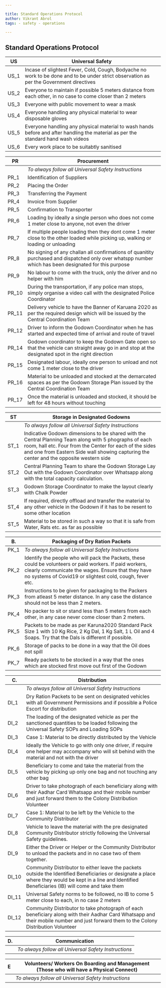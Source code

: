 ```yaml
---

title: Standard Operations Protocol
author: Vikrant Abrol
tags: - safety - operations

---
```


## Standard Operations Protocol

| US   | Universal Safety                                                                                                                        |
| ---- | --------------------------------------------------------------------------------------------------------------------------------------- |
| US_1 | Incase of slightest Fever, Cold, Cough, Bodyache no work to be done and to be under strict observation as per the Government directives |
| US_2 | Everyone to maintain if possible 5 meters distance from each other, in no case to come closer than 2 meters                             |
| US_3 | Everyone with public movement to wear a mask                                                                                            |
| US_4 | Everyone handling any physical material to wear disposable gloves                                                                       |
| US_5 | Everyone handling any physical material to wash hands before and after handling the material as per the standard hand wash videos       |
| US_6 | Every work place to be suitabtly sanitised                                                                                              |

| PR    | Procurement                                                                                                                                           |
| ----- | ----------------------------------------------------------------------------------------------------------------------------------------------------- |
|       | _To always follow all Universal Safety Instructions_                                                                                                  |
| PR_1  | Identification of Suppliers                                                                                                                           |
| PR_2  | Placing the Order                                                                                                                                     |
| PR_3  | Transferring the Payment                                                                                                                              |
| PR_4  | Invoice from Supplier                                                                                                                                 |
| PR_5  | Confirmation to Transporter                                                                                                                           |
| PR_6  | Loading by ideally a single person who does not come 1 meter close to anyone, not even the driver                                                     |
| PR_7  | If multiple people loading then they dont come 1 meter close to the other loaded while picking up, walking or loading or unloading                    |
| PR_8  | No signing of any challan all confirmations of quanitity purchased and dispatched only over whatspp number which has been designated for this purpose |
| PR_9  | No labour to come with the truck, only the driver and no helper with him                                                                              |
| PR_10 | During the transportation, if any police man stops, simply organise a video call with the designated Police Coordinator                               |
| PR_11 | Delivery vehicle to have the Banner of Karuana 2020 as per the required design which will be issued by the Central Coordination Team                  |
| PR_12 | Driver to inform the Godown Coordinator when he has started and expected time of arrival and route of travel                                          |
| PR_14 | Godown coordinator to keep the Godown Gate open so that the vehicle can straight away go in and stop at the designated spot in the right direction    |
| PR_15 | Designated labour, ideally one person to unload and not come 1 meter close to the driver                                                              |
| PR_16 | Material to be unloaded and stocked at the demarcated spaces as per the Godown Storage Plan issued by the Central Coordination Team                   |
| PR_17 | Once the material is unloaded and stocked, it should be left for 48 hours without touching                                                            |

| ST   | Storage in Designated Godowns                                                                                                                                                                                                                                |
| ---- | ------------------------------------------------------------------------------------------------------------------------------------------------------------------------------------------------------------------------------------------------------------ |
|      | _To always follow all Universal Safety Instructions_                                                                                                                                                                                                         |
| ST_1 | Indicative Godown dimensions to be shared with the Central Planning Team along with 5 phographs of each room, hall etc. Four from the Center for each of the sides and one from Eastern Side wall showing capturing the center and the opposite western side |
| ST_2 | Central Planning Team to share the Godown Storage Lay Out with the Godown Coordinator over Whatsapp along with the total capacity calculation.                                                                                                               |
| ST_3 | Godown Storage Coordinator to make the layout clearly with Chalk Powder                                                                                                                                                                                      |
| ST_4 | If required, directly offload and transfer the material to any other vehicle in the Godown if it has to be resent to some other location                                                                                                                     |
| ST_5 | Material to be stored in such a way so that it is safe from Water, Rats etc. as far as possible                                                                                                                                                              |

| B.   | Packaging of Dry Ration Packets                                                                                                                                                                                            |
| ---- | -------------------------------------------------------------------------------------------------------------------------------------------------------------------------------------------------------------------------- |
| PK_1 | _To always follow all Universal Safety Instructions_                                                                                                                                                                       |
| PK_2 | Identify the people who will pack the Packets, these could be volunteers or paid workers. If paid workers, clearly communicate the wages. Ensure that they have no systems of Covid19 or slightest cold, cough, fever etc. |
| PK_3 | Instructions to be given for packaging to the Packers from atleast 5 meter distance. In any case the distance should not be less than 2 meters.                                                                            |
| PK_4 | No packer to sit or stand less than 5 meters from each other, in any case never come closer than 2 meters.                                                                                                                 |
| PK_5 | Packets to be made as per Karuna2020 Standard Pack Size 1 with 10 Kg Rice, 2 Kg Dal, 1 Kg Salt, 1 L Oil and 4 Soaps. Try that the Dals is different if possible.                                                           |
| PK_6 | Storage of packs to be done in a way that the Oil does not spill                                                                                                                                                           |
| PK_7 | Ready packets to be stocked in a way that the ones which are stocked first move out first of the Godown                                                                                                                    |

| C.    | Distribution                                                                                                                                                                                             |
| ----- | -------------------------------------------------------------------------------------------------------------------------------------------------------------------------------------------------------- |
|       | _To always follow all Universal Safety Instructions_                                                                                                                                                     |
| DI_1  | Dry Ration Packets to be sent on designated vehicles with all Government Permissions and if possible a Police Escort for distribution                                                                    |
| DI_2  | The loading of the designated vehicle as per the sanctioned quantities to be loaded following the Universal Safety SOPs and Loading SOPs                                                                 |
| DI_3  | Case 1: Material to be directly distributed by the Vehicle                                                                                                                                               |
| DI_4  | Ideally the Vehicle to go with only one driver, if require one helper may accompany who will sit behind with the material and not with the driver                                                        |
| DI_5  | Beneficiary to come and take the material from the vehicle by picking up only one bag and not touching any other bag                                                                                     |
| DI_6  | Driver to take photograph of each beneficiary along with their Aadhar Card Whatsapp and their mobile number and just forward them to the Colony Distribution Volunteer                                   |
| DI_7  | Case 1: Material to be left by the Vehicle to the Community Distributor                                                                                                                                  |
| DI_8  | Vehicle to leave the material with the pre designated Community Distributor strictly following the Universal Safety guidelines.                                                                          |
| DI_9  | Either the Driver or Helper or the Community Distributor to unload the packets and in no case two of them together.                                                                                      |
| DI_10 | Community Distributor to either leave the packets outside the Identified Beneficiaries or designate a place where they would be kept in a line and Identified Beneficiaries (IB) will come and take them |
| DI_11 | Universal Safety norms to be followed, no IB to come 5 meter close to each, in no case 2 meters                                                                                                          |
| DI_12 | Community Distributor to take photograph of each beneficiary along with their Aadhar Card Whatsapp and their mobile number and just forward them to the Colony Distribution Volunteer                    |

| D.  | Communication                                        |
| --- | ---------------------------------------------------- |
|     | _To always follow all Universal Safety Instructions_ |

| E   | Volunteers/ Workers On Boarding and Management (Those who will have a Physical Connect) |
| --- | --------------------------------------------------------------------------------------- |
|     | _To always follow all Universal Safety Instructions_                                    |
